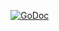 [![GoDoc](https://godoc.org/github.com/chenzihaojie/captcha/libgocaptcha?status.svg)](https://godoc.org/github.com/chenzihaojie/captcha/libgocaptcha)
